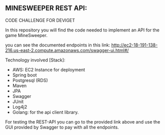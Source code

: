 ## MINESWEEPER REST API: 
CODE CHALLENGE FOR DEVIGET

In this repository you will find the code needed to implement an API for the game MineSweeper. 

you can see the documented endpoints in this link: http://ec2-18-191-138-216.us-east-2.compute.amazonaws.com/swagger-ui.html#/ 

Technology involved [Stack]:

* AWS: EC2 Instance for deployment
* Spring boot 
* Postgresql (RDS)
* Maven
* JPA
* Swagger
* JUnit
* Log4j2
* Golang: for the api client library.

For testing the REST-API you can go to the provided link above and use the GUI provided by Swagger to pay with all the endpoints. 






